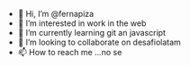 - 👋 Hi, I’m @fernapiza
- 👀 I’m interested in work in the web
- 🌱 I’m currently learning git an javascript
- 💞️ I’m looking to collaborate on desafiolatam
- 📫 How to reach me ...no se

<!---
fernapiza/fernapiza is a ✨ special ✨ repository because its `README.md` (this file) appears on your GitHub profile.
You can click the Preview link to take a look at your changes.
--->
